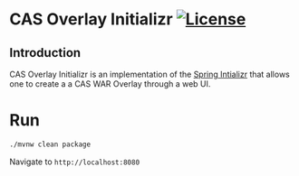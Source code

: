 # CAS Overlay Initializr [![License](https://img.shields.io/hexpm/l/plug.svg)](https://github.com/Apereo/cas/blob/master/LICENSE)

## Introduction

CAS Overlay Initializr is an implementation of the [Spring Intializr](https://github.com/spring-io/initializr) that allows one to create a
a CAS WAR Overlay through a web UI.

# Run

```bash
./mvnw clean package
```

Navigate to `http://localhost:8080`
